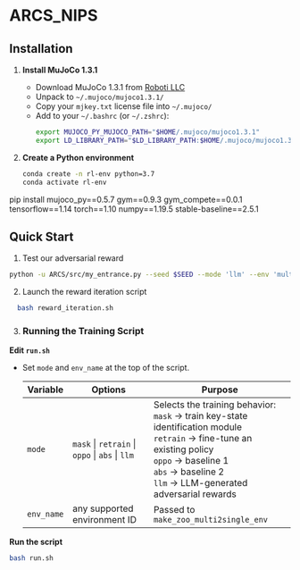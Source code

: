 # ARCS_NIPS
## Installation  
1. **Install MuJoCo 1.3.1**  
   - Download MuJoCo 1.3.1 from [Roboti LLC](https://www.roboti.us/index.html)  
   - Unpack to `~/.mujoco/mujoco1.3.1/`  
   - Copy your `mjkey.txt` license file into `~/.mujoco/`  
   - Add to your `~/.bashrc` (or `~/.zshrc`):
     ```bash
     export MUJOCO_PY_MUJOCO_PATH="$HOME/.mujoco/mujoco1.3.1"
     export LD_LIBRARY_PATH="$LD_LIBRARY_PATH:$HOME/.mujoco/mujoco1.3.1/bin"
     ```

2. **Create a Python environment**  
   ```bash
   conda create -n rl-env python=3.7
   conda activate rl-env
  pip install mujoco_py==0.5.7 gym==0.9.3 gym_compete==0.0.1 tensorflow==1.14 torch==1.10 numpy==1.19.5 stable-baseline==2.5.1
## Quick Start
1. Test our adversarial reward
 ```bash
 python -u ARCS/src/my_entrance.py --seed $SEED --mode 'llm' --env 'multicomp/SumoHumans-v0'
 ```
2. Launch the reward iteration script
 ```bash
   bash reward_iteration.sh
 ```
3. ### Running the Training Script

 **Edit `run.sh`**  
   - Set `mode` and `env_name` at the top of the script.  

     | Variable | Options | Purpose |
     |----------|---------|---------|
     | `mode` | `mask` \| `retrain` \| `oppo` \| `abs` \| `llm` | Selects the training behavior:<br>`mask` → train key-state identification module<br>`retrain` → fine-tune an existing policy<br>`oppo` → baseline 1<br>`abs` → baseline 2<br>`llm` → LLM-generated adversarial rewards |
     | `env_name` | any supported environment ID | Passed to `make_zoo_multi2single_env` |

 **Run the script**

   ```bash
   bash run.sh



